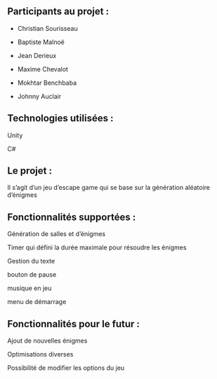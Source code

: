 ﻿



## Participants au projet :

- Christian Sourisseau

- Baptiste Malnoë

- Jean Derieux

- Maxime Chevalot

- Mokhtar Benchbaba

- Johnny Auclair

## Technologies utilisées :

Unity

C#

## Le projet :

Il s’agit d’un jeu d’escape game qui se base sur la génération aléatoire d’énigmes

## Fonctionnalités supportées :

Génération de salles et d’énigmes

Timer qui défini la durée maximale pour résoudre les énigmes

Gestion du texte

bouton de pause

musique en jeu

menu de démarrage

## Fonctionnalités pour le futur :

Ajout de nouvelles énigmes

Optimisations diverses

Possibilité de modifier les options du jeu
